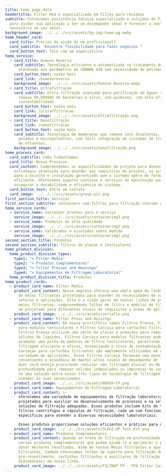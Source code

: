 ```yaml
---
title: home_page_data
headertitle: Filter Med é especializada em filtos para resíduos
subtitle: Fornecemos assistência técnica especializada e soluções de filtragem
  para ajudar sua aplicação a ter um desempenho ideal e fornecer a vantagem
  necessária em seu setor.
background_image: ../../../src/assets/bg-img-home-pg.webp
home_header_card:
  card_title: Precisa de ajuda de um profissional?
  card_subtitle: "Encontre flexibilidade para fazer negócios "
  card_button_text: fale com um especialista
home_service:
  - card_title: Osmose Reversa
    card_subtitle: Tecnologia eficiente e automatizada no tratamento de chorume,
      atendendo aos parâmetros da CONAMA 430 sem necessidade de polimento final.
    card_button_text: saiba mais
    card_link: /osmosereversa
    background_image: ../../../src/assets/Osmose Reversa.webp
  - card_title: Ultrafiltração
    card_subtitle: Ultra filtração avançada para purificação de águas residuais que
      remove 99,99999% de bactérias e vírus, sem químicos, com alta eficiência e
      sustentabilidade.
    card_button_text: saiba mais
    card_link: /ultraffiltracao
    background_image: ../../../src/assets/Ultrafiltração.png
  - card_title: Nanofiltração
    card_link: /nanofiltracao
    card_button_text: saiba mais
    card_subtitle: Tecnologia de membranas que remove íons divalentes, metais
      pesados e micropoluentes, com fácil integração em sistemas de tratamento
      de efluentes.
    background_image: ../../../src/assets/nanofiltração.png
home_process_card:
  card_subtitle: Como Trabalhamos
  card_title: Nosso Processo
  card_content: Compreendemos as especificidades do projeto para desenvolvemos uma
    estratégia otimizada para atender aos requisitos do projeto, só assim vamos
    para a escolha e instalação garantindo que o sistema opere de forma
    eficiente. Oferecemos suporte contínuo e serviços de manutenção para
    assegurar a durabilidade e eficiência do sistema.
  card_button_text: Entre em contato
  card_image: ../../../src/assets/group-pic.png
first_section_title: Serviços
first_section_subtitle: containers com filtros para filtração chorume ou aterro sanitário
home_service_cards:
  - service_name: Container prontos para o serviço
    service_image: ../../../src/assets/containerimg3.png
  - service_name: Produtos de alta qualidade
    service_image: ../../../src/assets/containerimg2.png
  - service_name: Calibrados e ajustados sobre medida
    service_image: ../../../src/assets/containerimg1.png
second_section_title: Produtos
second_section_subtitle: filtros de placas e lenticulares
home_product_division:
  home_product_division_types:
    type1: "> Filter Media"
    type2: "> Produtos Complementares"
    type3: "> Filter Presses and Housings"
    type4: "> Equipamentos de Filtragem Laboratórial"
  home_product_division_title: Produtos
home_product_cards:
  - product_card_name: Filter Media
    product_card_content: Nossa empresa oferece uma ampla gama de linhas de produtos
      de meios filtrantes projetados para atender às necessidades de vários
      setores e aplicações. Esta é a visão geral de nossas linhas de produtos de
      meios filtrantes, compreendendo folhas de filtro e módulos de filtro, cada
      um projetado para diferentes níveis de requisitos e áreas de aplicação.
    product_card_image: ../../../src/assets/versafix.png
  - product_card_name: Filter Press and Hoisings
    product_card_content: Em nossa prortifolio temos Filtros Prensa, Filtros Carcaça
      para módulos lenticulares e Filtros Carcaça para cartuchos filtrantes.
      Filtros Prensa utilizam uma série de placas e armações para remover
      sólidos de líquidos. Filtros Carcaça para modulos filtrantes podem
      acomodar uma pilha de módulos de filtro lenticulares, permitindo uma
      filtragem eficiente e eficaz, minimizando o risco de contaminação. Filtros
      Carcaças para cartuchos filtrantes são amplamente utilizadas em uma
      variedade de aplicações, Esses Filtros Carcaça fornecem uma maneira
      conveniente e econômica de manter altos níveis de desempenho de filtragem.
      Quer você esteja procurando realizar uma filtragem aluvial ou de
      profundidade para remover sólidos indesejados ou impurezas do seu líquido,
      há uma solução entre esses três tipos de tecnologia de filtragem que pode
      atender às suas necessidades.
    product_card_image: ../../../src/assets/NOVOX-CP.png
  - product_card_name: Equipamentos de Filtragem Laboratorial
    product_card_content: >-
      oferecemos uma variedade de equipamentos de filtração laboratorial
      projetados para auxiliar no desenvolvimento de processos e na seleção de
      soluções de filtração adequadas. Esses produtos incluem kits de teste,
      filtros centrífugos e cápsulas de filtração, cada um com funcionalidades
      específicas para atender a diversas necessidades laboratoriais.

      Esses produtos proporcionam soluções eficientes e práticas para diversas necessidades de filtração em ambientes laboratoriais, facilitando o desenvolvimento e a otimização de processos de filtração.
    product_card_image: ../../../src/assets/SCALE-UP Test Kit.png
  - product_card_name: Produtos Complementares
    product_card_content: Quando se trata de filtração em profundidade, existem
      vários produtos complementares que podem ajudá-lo a aprimorar o processo e
      obter melhores resultados. Além de nossos Meios Filtrantes e aparelhos
      Filtrantes, também oferecemos folhas de suporte para filtração de
      pré-revestimento, cartuchos filtrantes e auxiliares de filtração (terra de
      diatomáceas) em nossa linha.
    product_card_image: ../../../src/assets/FILTRAP FP - FPA Filter Cartridges.png
---
```

